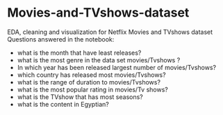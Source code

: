 # Movies-and-TVshows-dataset

EDA, cleaning and visualization for Netflix Movies and TVshows dataset
Questions answered in the notebook:
- what is the month that have least releases?
- what is the most genre in the data set movies/Tvshows ?
- In which year has been released largest number of movies/Tvshows?
- which country has released most movies/Tvshows?
- what is the range of duration to movies/Tvshows?
- what is the most popular rating in movies/Tv shows?
- what is the TVshow that has most seasons?
- what is the content in Egyptian?
